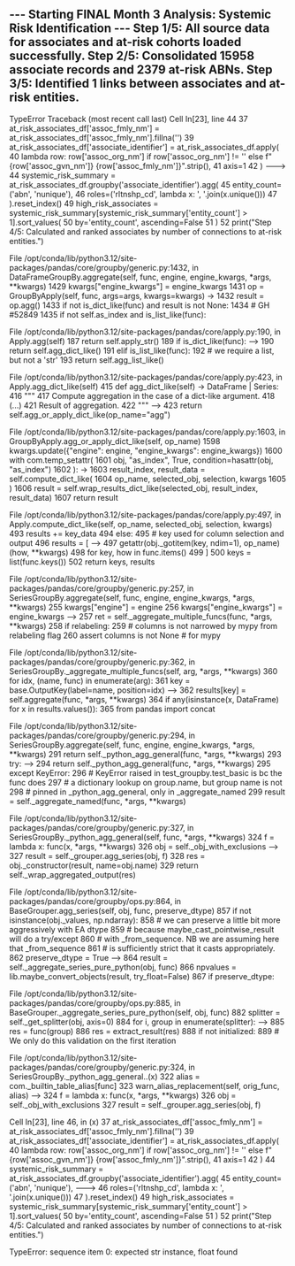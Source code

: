--- Starting FINAL Month 3 Analysis: Systemic Risk Identification ---
Step 1/5: All source data for associates and at-risk cohorts loaded successfully.
Step 2/5: Consolidated 15958 associate records and 2379 at-risk ABNs.
Step 3/5: Identified 1 links between associates and at-risk entities.
---------------------------------------------------------------------------
TypeError                                 Traceback (most recent call last)
Cell In[23], line 44
     37 at_risk_associates_df['assoc_fmly_nm'] = at_risk_associates_df['assoc_fmly_nm'].fillna('')
     39 at_risk_associates_df['associate_identifier'] = at_risk_associates_df.apply(
     40     lambda row: row['assoc_org_nm'] if row['assoc_org_nm'] != '' else f"{row['assoc_gvn_nm']} {row['assoc_fmly_nm']}".strip(),
     41     axis=1
     42 )
---> 44 systemic_risk_summary = at_risk_associates_df.groupby('associate_identifier').agg(
     45     entity_count=('abn', 'nunique'),
     46     roles=('rltnshp_cd', lambda x: ', '.join(x.unique()))
     47 ).reset_index()
     49 high_risk_associates = systemic_risk_summary[systemic_risk_summary['entity_count'] > 1].sort_values(
     50     by='entity_count', ascending=False
     51 )
     52 print("Step 4/5: Calculated and ranked associates by number of connections to at-risk entities.")

File /opt/conda/lib/python3.12/site-packages/pandas/core/groupby/generic.py:1432, in DataFrameGroupBy.aggregate(self, func, engine, engine_kwargs, *args, **kwargs)
   1429     kwargs["engine_kwargs"] = engine_kwargs
   1431 op = GroupByApply(self, func, args=args, kwargs=kwargs)
-> 1432 result = op.agg()
   1433 if not is_dict_like(func) and result is not None:
   1434     # GH #52849
   1435     if not self.as_index and is_list_like(func):

File /opt/conda/lib/python3.12/site-packages/pandas/core/apply.py:190, in Apply.agg(self)
    187     return self.apply_str()
    189 if is_dict_like(func):
--> 190     return self.agg_dict_like()
    191 elif is_list_like(func):
    192     # we require a list, but not a 'str'
    193     return self.agg_list_like()

File /opt/conda/lib/python3.12/site-packages/pandas/core/apply.py:423, in Apply.agg_dict_like(self)
    415 def agg_dict_like(self) -> DataFrame | Series:
    416     """
    417     Compute aggregation in the case of a dict-like argument.
    418 
   (...)
    421     Result of aggregation.
    422     """
--> 423     return self.agg_or_apply_dict_like(op_name="agg")

File /opt/conda/lib/python3.12/site-packages/pandas/core/apply.py:1603, in GroupByApply.agg_or_apply_dict_like(self, op_name)
   1598     kwargs.update({"engine": engine, "engine_kwargs": engine_kwargs})
   1600 with com.temp_setattr(
   1601     obj, "as_index", True, condition=hasattr(obj, "as_index")
   1602 ):
-> 1603     result_index, result_data = self.compute_dict_like(
   1604         op_name, selected_obj, selection, kwargs
   1605     )
   1606 result = self.wrap_results_dict_like(selected_obj, result_index, result_data)
   1607 return result

File /opt/conda/lib/python3.12/site-packages/pandas/core/apply.py:497, in Apply.compute_dict_like(self, op_name, selected_obj, selection, kwargs)
    493         results += key_data
    494 else:
    495     # key used for column selection and output
    496     results = [
--> 497         getattr(obj._gotitem(key, ndim=1), op_name)(how, **kwargs)
    498         for key, how in func.items()
    499     ]
    500     keys = list(func.keys())
    502 return keys, results

File /opt/conda/lib/python3.12/site-packages/pandas/core/groupby/generic.py:257, in SeriesGroupBy.aggregate(self, func, engine, engine_kwargs, *args, **kwargs)
    255 kwargs["engine"] = engine
    256 kwargs["engine_kwargs"] = engine_kwargs
--> 257 ret = self._aggregate_multiple_funcs(func, *args, **kwargs)
    258 if relabeling:
    259     # columns is not narrowed by mypy from relabeling flag
    260     assert columns is not None  # for mypy

File /opt/conda/lib/python3.12/site-packages/pandas/core/groupby/generic.py:362, in SeriesGroupBy._aggregate_multiple_funcs(self, arg, *args, **kwargs)
    360     for idx, (name, func) in enumerate(arg):
    361         key = base.OutputKey(label=name, position=idx)
--> 362         results[key] = self.aggregate(func, *args, **kwargs)
    364 if any(isinstance(x, DataFrame) for x in results.values()):
    365     from pandas import concat

File /opt/conda/lib/python3.12/site-packages/pandas/core/groupby/generic.py:294, in SeriesGroupBy.aggregate(self, func, engine, engine_kwargs, *args, **kwargs)
    291     return self._python_agg_general(func, *args, **kwargs)
    293 try:
--> 294     return self._python_agg_general(func, *args, **kwargs)
    295 except KeyError:
    296     # KeyError raised in test_groupby.test_basic is bc the func does
    297     #  a dictionary lookup on group.name, but group name is not
    298     #  pinned in _python_agg_general, only in _aggregate_named
    299     result = self._aggregate_named(func, *args, **kwargs)

File /opt/conda/lib/python3.12/site-packages/pandas/core/groupby/generic.py:327, in SeriesGroupBy._python_agg_general(self, func, *args, **kwargs)
    324 f = lambda x: func(x, *args, **kwargs)
    326 obj = self._obj_with_exclusions
--> 327 result = self._grouper.agg_series(obj, f)
    328 res = obj._constructor(result, name=obj.name)
    329 return self._wrap_aggregated_output(res)

File /opt/conda/lib/python3.12/site-packages/pandas/core/groupby/ops.py:864, in BaseGrouper.agg_series(self, obj, func, preserve_dtype)
    857 if not isinstance(obj._values, np.ndarray):
    858     # we can preserve a little bit more aggressively with EA dtype
    859     #  because maybe_cast_pointwise_result will do a try/except
    860     #  with _from_sequence.  NB we are assuming here that _from_sequence
    861     #  is sufficiently strict that it casts appropriately.
    862     preserve_dtype = True
--> 864 result = self._aggregate_series_pure_python(obj, func)
    866 npvalues = lib.maybe_convert_objects(result, try_float=False)
    867 if preserve_dtype:

File /opt/conda/lib/python3.12/site-packages/pandas/core/groupby/ops.py:885, in BaseGrouper._aggregate_series_pure_python(self, obj, func)
    882 splitter = self._get_splitter(obj, axis=0)
    884 for i, group in enumerate(splitter):
--> 885     res = func(group)
    886     res = extract_result(res)
    888     if not initialized:
    889         # We only do this validation on the first iteration

File /opt/conda/lib/python3.12/site-packages/pandas/core/groupby/generic.py:324, in SeriesGroupBy._python_agg_general.<locals>.<lambda>(x)
    322     alias = com._builtin_table_alias[func]
    323     warn_alias_replacement(self, orig_func, alias)
--> 324 f = lambda x: func(x, *args, **kwargs)
    326 obj = self._obj_with_exclusions
    327 result = self._grouper.agg_series(obj, f)

Cell In[23], line 46, in <lambda>(x)
     37 at_risk_associates_df['assoc_fmly_nm'] = at_risk_associates_df['assoc_fmly_nm'].fillna('')
     39 at_risk_associates_df['associate_identifier'] = at_risk_associates_df.apply(
     40     lambda row: row['assoc_org_nm'] if row['assoc_org_nm'] != '' else f"{row['assoc_gvn_nm']} {row['assoc_fmly_nm']}".strip(),
     41     axis=1
     42 )
     44 systemic_risk_summary = at_risk_associates_df.groupby('associate_identifier').agg(
     45     entity_count=('abn', 'nunique'),
---> 46     roles=('rltnshp_cd', lambda x: ', '.join(x.unique()))
     47 ).reset_index()
     49 high_risk_associates = systemic_risk_summary[systemic_risk_summary['entity_count'] > 1].sort_values(
     50     by='entity_count', ascending=False
     51 )
     52 print("Step 4/5: Calculated and ranked associates by number of connections to at-risk entities.")

TypeError: sequence item 0: expected str instance, float found
